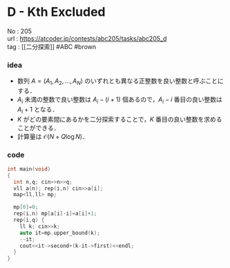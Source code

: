 # D - Kth Excluded

No	: 205  
url	: https://atcoder.jp/contests/abc205/tasks/abc205_d  
tag	: [[二分探索]]  #ABC #brown

### idea
- 数列 $A=(A_1,A_2, \ldots ,A_N)$ のいずれとも異なる正整数を良い整数と呼ぶことにする．
- $A_i$ 未満の整数で良い整数は $A_i-(i+1)$ 個あるので，$A_i-i$ 番目の良い整数は $A_i+1$ となる．
- $K$ がどの要素間にあるかを二分探索することで，$K$ 番目の良い整数を求めることができる．
- 計算量は $\mathcal{O}(N+Q \log N)$．

### code
```cpp
int	main(void)
{
  int n,q; cin>>n>>q;
  vll a(n); rep(i,n) cin>>a[i];
  map<ll,ll> mp;

  mp[0]=0;
  rep(i,n) mp[a[i]-i]=a[i]+1;
  rep(i,q) {
    ll k; cin>>k;
    auto it=mp.upper_bound(k);
    --it;
    cout<<it->second+(k-it->first)<<endl;
  }
}
```